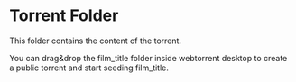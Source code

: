 # Torrent Folder

This folder contains the content of the torrent.

You can drag&drop the film_title folder inside webtorrent desktop to create a public torrent and start seeding film_title.
